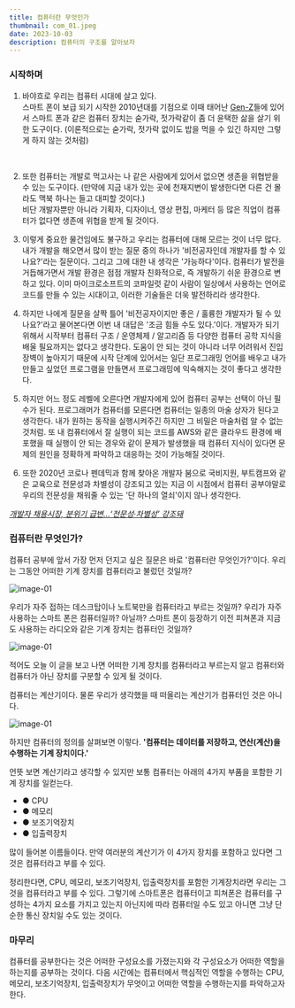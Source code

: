 ```yaml
---
title: 컴퓨터란 무엇인가
thumbnail: com_01.jpeg
date: 2023-10-03
description: 컴퓨터의 구조를 알아보자
---
```


### 시작하며

1. 바야흐로 우리는 컴퓨터 시대에 살고 있다.  
   스마트 폰이 보급 되기 시작한 2010년대를 기점으로 이때 태어난 [Gen-Z](https://ko.wikipedia.org/wiki/Z%EC%84%B8%EB%8C%80)들에 있어서 스마트 폰과 같은 컴퓨터 장치는 숟가락, 젓가락같이 좀 더 윤택한 삶을 살기 위한 도구이다. (이론적으로는 숟가락, 젓가락 없이도 밥을 먹을 수 있긴 하지만 그렇게 하지 않는 것처럼)

&nbsp;&nbsp;&nbsp;&nbsp;

2. 또한 컴퓨터는 개발로 먹고사는 나 같은 사람에게 있어서 없으면 생존을 위협받을 수 있는 도구이다. (만약에 지금 내가 있는 곳에 천재지변이 발생한다면 다른 건 몰라도 맥북 하나는 들고 대피할 것이다.)  
   비단 개발자뿐만 아니라 기획자, 디자이너, 영상 편집, 마케터 등 많은 직업이 컴퓨터가 없다면 생존에 위협을 받게 될 것이다.

3. 이렇게 중요한 물건임에도 불구하고 우리는 컴퓨터에 대해 모르는 것이 너무 많다.
   내가 개발을 해오면서 많이 받는 질문 중의 하나가 '비전공자인데 개발자를 할 수 있나요?'라는 질문이다.
   그리고 그에 대한 내 생각은 '가능하다'이다.
   컴퓨터가 발전을 거듭해가면서 개발 환경은 점점 개발자 친화적으로, 즉 개발하기 쉬운 환경으로 변하고 있다.
   이미 마이크로소프트의 코파일럿 같이 사람이 일상에서 사용하는 언어로 코드를 만들 수 있는 시대이고, 이러한 기술들은 더욱 발전하리라 생각한다.

4. 하지만 나에게 질문을 살짝 틀어 '비전공자이지만 좋은 / 훌륭한 개발자가 될 수 있나요?'라고 물어본다면 이번 내 대답은 '조금 힘들 수도 있다.'이다.
   개발자가 되기 위해서 시작부터 컴퓨터 구조 / 운영체제 / 알고리즘 등 다양한 컴퓨터 공학 지식을 배울 필요까지는 없다고 생각한다.
   도움이 안 되는 것이 아니라 너무 어려워서 진입장벽이 높아지기 때문에 시작 단계에 있어서는 일단 프로그래밍 언어를 배우고 내가 만들고 싶었던 프로그램을 만들면서 프로그래밍에 익숙해지는 것이 좋다고 생각한다.

5. 하지만 어느 정도 레벨에 오른다면 개발자에게 있어 컴퓨터 공부는 선택이 아닌 필수가 된다.
   프로그래머가 컴퓨터를 모른다면 컴퓨터는 일종의 마술 상자가 된다고 생각한다.
   내가 원하는 동작을 실행시켜주긴 하지만 그 비밀은 마술처럼 알 수 없는 것처럼.
   또 내 컴퓨터에서 잘 실행이 되는 코드를 AWS와 같은 클라우드 환경에 배포했을 때 실행이 안 되는 경우와 같이 문제가 발생했을 때 컴퓨터 지식이 있다면 문제의 원인을 정확하게 파악하고 대응하는 것이 가능해질 것이다.

6. 또한 2020년 코로나 펜데믹과 함께 찾아온 개발자 붐으로 국비지원, 부트캠프와 같은 교육으로 전문성과 차별성이 강조되고 있는 지금 이 시점에서 컴퓨터 공부야말로 우리의 전문성을 채워줄 수 있는 '단 하나의 열쇠'이지 않나 생각한다.

_[개발자 채용시장, 분위기 급변…‘전문성·차별성’ 강조돼](https://www.epnc.co.kr/news/articleView.html?idxno=231040)_

### 컴퓨터란 무엇인가?

컴퓨터 공부에 앞서 가장 먼저 던지고 싶은 질문은 바로 '컴퓨터란 무엇인가?'이다.
우리는 그동안 어떠한 기계 장치를 컴퓨터라고 불렀던 것일까?

![image-01](/images/com_01.jpeg)

우리가 자주 접하는 데스크탑이나 노트북만을 컴퓨터라고 부르는 것일까?
우리가 자주 사용하는 스마트 폰은 컴퓨터일까? 아닐까?
스마트 폰이 등장하기 이전 피쳐폰과 지금도 사용하는 라디오와 같은 기계 장치는 컴퓨터인 것일까?

![image-01](/images/com_02.jpeg)

적어도 오늘 이 글을 보고 나면 어떠한 기계 장치를 컴퓨터라고 부르는지 알고 컴퓨터와 컴퓨터가 아닌 장치를 구분할 수 있게 될 것이다.

컴퓨터는 계산기이다.
물론 우리가 생각했을 때 떠올리는 계산기가 컴퓨터인 것은 아니다.

![image-01](/images/com_03.jpeg)

하지만 컴퓨터의 정의를 살펴보면 이렇다.
**'컴퓨터는 데이터를 저장하고, 연산(계산)을 수행하는 기계 장치이다.'**
&nbsp;&nbsp;&nbsp;&nbsp;

언뜻 보면 계산기라고 생각할 수 있지만 보통 컴퓨터는 아래의 4가지 부품을 포함한 기계 장치를 일컫는다.

- ● CPU
- ● 메모리
- ● 보조기억장치
- ● 입출력장치

많이 들어본 이름들이다.
만약 여러분의 계산기가 이 4가지 장치를 포함하고 있다면 그것은 컴퓨터라고 부를 수 있다.

정리한다면, CPU, 메모리, 보조기억장치, 입출력장치를 포함한 기계장치라면 우리는 그것을 컴퓨터라고 부를 수 있다.
그렇기에 스마트폰은 컴퓨터이고 피쳐폰은 컴퓨터를 구성하는 4가지 요소를 가지고 있는지 아닌지에 따라 컴퓨터일 수도 있고 아니면 그냥 단순한 통신 장치일 수도 있는 것이다.

### 마무리

컴퓨터를 공부한다는 것은 어떠한 구성요소를 가졌는지와 각 구성요소가 어떠한 역할을 하는지를 공부하는 것이다.
다음 시간에는 컴퓨터에서 핵심적인 역할을 수행하는 CPU, 메모리, 보조기억장치, 입출력장치가 무엇이고 어떠한 역할을 수행하는지를 파악하고자 한다.
